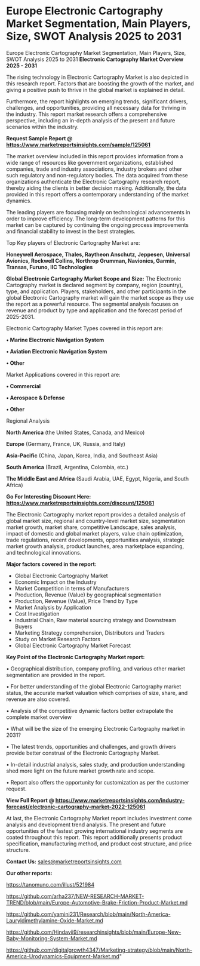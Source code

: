 # Europe Electronic Cartography Market Segmentation, Main Players, Size, SWOT Analysis 2025 to 2031
Europe Electronic Cartography Market Segmentation, Main Players, Size, SWOT Analysis 2025 to 2031
<Strong> Electronic Cartography Market Overview 2025 - 2031</strong>

The rising technology in Electronic Cartography Market is also depicted in this research report. Factors that are boosting the growth of the market, and giving a positive push to thrive in the global market is explained in detail.

Furthermore, the report highlights on emerging trends, significant drivers, challenges, and opportunities, providing all necessary data for thriving in the industry. This report market research offers a comprehensive perspective, including an in-depth analysis of the present and future scenarios within the industry.

<strong>Request Sample Report @ <a href=https://www.marketreportsinsights.com/sample/125061>https://www.marketreportsinsights.com/sample/125061</a></strong>

The market overview included in this report provides information from a wide range of resources like government organizations, established companies, trade and industry associations, industry brokers and other such regulatory and non-regulatory bodies. The data acquired from these organizations authenticate the Electronic Cartography research report, thereby aiding the clients in better decision making. Additionally, the data provided in this report offers a contemporary understanding of the market dynamics.

The leading players are focusing mainly on technological advancements in order to improve efficiency. The long-term development patterns for this market can be captured by continuing the ongoing process improvements and financial stability to invest in the best strategies.

Top Key players of Electronic Cartography Market are:

<strong>Honeywell Aerospace, Thales, Raytheon Anschutz, Jeppesen, Universal Avionics, Rockwell Collins, Northrop Grumman, Navionics, Garmin, Transas, Furuno, IIC Technologies</strong>

<strong><b>Global Electronic Cartography Market Scope and Size:</b></strong>
The Electronic Cartography market is declared segment by company, region (country), type, and application. Players, stakeholders, and other participants in the global Electronic Cartography market will gain the market scope as they use the report as a powerful resource. The segmental analysis focuses on revenue and product by type and application and the forecast period of 2025-2031.

Electronic Cartography Market Types covered in this report are:

<strong>• Marine Electronic Navigation System

• Aviation Electronic Navigation System

• Other</strong>

Market Applications covered in this report are:

<strong>• Commercial

• Aerospace & Defense

• Other</strong> 

Regional Analysis

<strong>North America</strong> (the United States, Canada, and Mexico)

<strong>Europe</strong> (Germany, France, UK, Russia, and Italy)

<strong>Asia-Pacific</strong> (China, Japan, Korea, India, and Southeast Asia)

<strong>South America</strong> (Brazil, Argentina, Colombia, etc.)

<strong>The Middle East and Africa</strong> (Saudi Arabia, UAE, Egypt, Nigeria, and South Africa)

<strong>Go For Interesting Discount Here: <a href=https://www.marketreportsinsights.com/discount/125061>https://www.marketreportsinsights.com/discount/125061</a></strong>

The Electronic Cartography market report provides a detailed analysis of global market size, regional and country-level market size, segmentation market growth, market share, competitive Landscape, sales analysis, impact of domestic and global market players, value chain optimization, trade regulations, recent developments, opportunities analysis, strategic market growth analysis, product launches, area marketplace expanding, and technological innovations.

<strong><b>Major factors covered in the report:</b></strong>
<ul>
  <li>Global Electronic Cartography Market </li>
  <li>Economic Impact on the Industry</li>
  <li>Market Competition in terms of Manufacturers</li>
  <li>Production, Revenue (Value) by geographical segmentation</li>
  <li>Production, Revenue (Value), Price Trend by Type</li>
  <li>Market Analysis by Application</li>
  <li>Cost Investigation</li>
  <li>Industrial Chain, Raw material sourcing strategy and Downstream Buyers</li>
  <li>Marketing Strategy comprehension, Distributors and Traders</li>
  <li>Study on Market Research Factors</li>
  <li>Global Electronic Cartography Market Forecast</li>
</ul>

<strong><b>Key Point of the Electronic Cartography Market report:</b></strong>

• Geographical distribution, company profiling, and various other market segmentation are provided in the report.

• For better understanding of the global Electronic Cartography market status, the accurate market valuation which comprises of size, share, and revenue are also covered.

• Analysis of the competitive dynamic factors better extrapolate the complete market overview

• What will be the size of the emerging Electronic Cartography market in 2031?

• The latest trends, opportunities and challenges, and growth drivers provide better construal of the Electronic Cartography Market.

• In-detail industrial analysis, sales study, and production understanding shed more light on the future market growth rate and scope.

• Report also offers the opportunity for customization as per the customer request.

<strong><b>View Full Report @ <a href=https://www.marketreportsinsights.com/industry-forecast/electronic-cartography-market-2022-125061>https://www.marketreportsinsights.com/industry-forecast/electronic-cartography-market-2022-125061</a></b></strong>


At last, the Electronic Cartography Market report includes investment come analysis and development trend analysis. The present and future opportunities of the fastest growing international industry segments are coated throughout this report. This report additionally presents product specification, manufacturing method, and product cost structure, and price structure.

<strong>Contact Us:</strong>
sales@marketreportsinsights.com

<strong>Our other reports:</strong>

<a href=https://tanomuno.com/illust/521984>https://tanomuno.com/illust/521984</a>

<a href=https://github.com/arha237/NEW-RESEARCH-MARKET-TREND/blob/main/Europe-Automotive-Brake-Friction-Product-Market.md>https://github.com/arha237/NEW-RESEARCH-MARKET-TREND/blob/main/Europe-Automotive-Brake-Friction-Product-Market.md</a>

<a href=https://github.com/yamini231/Research/blob/main/North-America-Lauryldimethylamine-Oxide-Market.md>https://github.com/yamini231/Research/blob/main/North-America-Lauryldimethylamine-Oxide-Market.md</a>

<a href=https://github.com/Hindavii9/researchinsights/blob/main/Europe-New-Baby-Monitoring-System-Market.md>https://github.com/Hindavii9/researchinsights/blob/main/Europe-New-Baby-Monitoring-System-Market.md</a>

<a href=https://github.com/digitalgrowth4347/Marketing-strategy/blob/main/North-America-Urodynamics-Equipment-Market.md>https://github.com/digitalgrowth4347/Marketing-strategy/blob/main/North-America-Urodynamics-Equipment-Market.md</a>"

